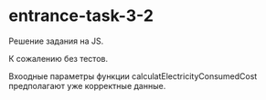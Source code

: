 # entrance-task-3-2
Решение задания на JS.

К сожалению без тестов.

Вхоодные параметры функции calculatElectricityConsumedСost предполагают уже корректные данные.
